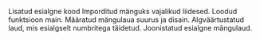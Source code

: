 Lisatud esialgne kood
Imporditud mänguks vajalikud liidesed.
Loodud funktsioon main. Määratud mängulaua suurus ja disain. Algväärtustatud laud, mis esialgselt numbritega täidetud.
Joonistatud esialgne mängulaud. 
